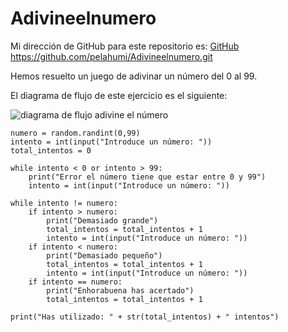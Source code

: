 # Adivineelnumero

Mi dirección de GitHub para este repositorio es: [GitHub](https://github.com/pelahumi/Adivineelnumero.git)
https://github.com/pelahumi/Adivineelnumero.git

Hemos resuelto un juego de adivinar un número del 0 al 99.

El diagrama de flujo de este ejercicio es el siguiente:

![diagrama de flujo adivine el número](/pelahumi/Adivineelnumero/Diagrama.jpg)

```import random
numero = random.randint(0,99)
intento = int(input("Introduce un número: "))
total_intentos = 0

while intento < 0 or intento > 99:
    print("Error el número tiene que estar entre 0 y 99")  
    intento = int(input("Introduce un número: "))

while intento != numero:
    if intento > numero:
        print("Demasiado grande")
        total_intentos = total_intentos + 1
        intento = int(input("Introduce un número: "))
    if intento < numero:
        print("Demasiado pequeño")
        total_intentos = total_intentos + 1
        intento = int(input("Introduce un número: "))
    if intento == numero:
        print("Enhorabuena has acertado")
        total_intentos = total_intentos + 1

print("Has utilizado: " + str(total_intentos) + " intentos")

